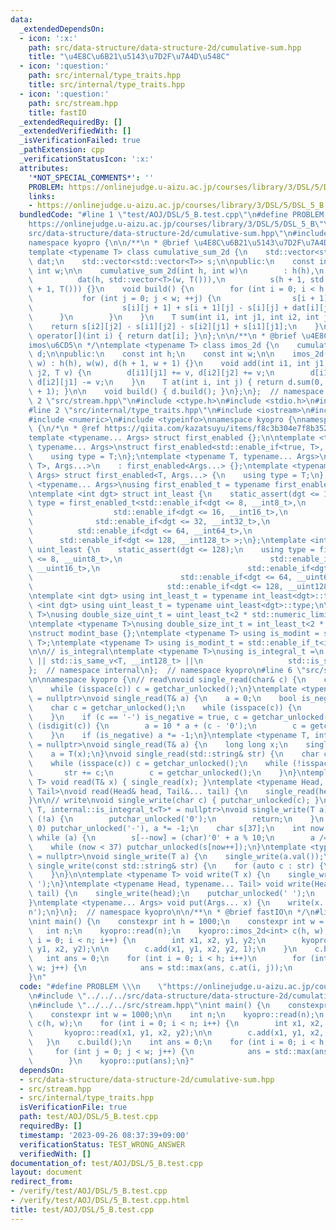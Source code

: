 ```yaml
---
data:
  _extendedDependsOn:
  - icon: ':x:'
    path: src/data-structure/data-structure-2d/cumulative-sum.hpp
    title: "\u4E8C\u6B21\u5143\u7D2F\u7A4D\u548C"
  - icon: ':question:'
    path: src/internal/type_traits.hpp
    title: src/internal/type_traits.hpp
  - icon: ':question:'
    path: src/stream.hpp
    title: fastIO
  _extendedRequiredBy: []
  _extendedVerifiedWith: []
  _isVerificationFailed: true
  _pathExtension: cpp
  _verificationStatusIcon: ':x:'
  attributes:
    '*NOT_SPECIAL_COMMENTS*': ''
    PROBLEM: https://onlinejudge.u-aizu.ac.jp/courses/library/3/DSL/5/DSL_5_B
    links:
    - https://onlinejudge.u-aizu.ac.jp/courses/library/3/DSL/5/DSL_5_B
  bundledCode: "#line 1 \"test/AOJ/DSL/5_B.test.cpp\"\n#define PROBLEM \\\n    \"\
    https://onlinejudge.u-aizu.ac.jp/courses/library/3/DSL/5/DSL_5_B\"\n#line 2 \"\
    src/data-structure/data-structure-2d/cumulative-sum.hpp\"\n#include <vector>\n\
    namespace kyopro {\n\n/**\n * @brief \u4E8C\u6B21\u5143\u7D2F\u7A4D\u548C\n */\n\
    template <typename T> class cumulative_sum_2d {\n    std::vector<std::vector<T>>\
    \ dat;\n    std::vector<std::vector<T>> s;\n\npublic:\n    const int h;\n    const\
    \ int w;\n\n    cumulative_sum_2d(int h, int w)\n        : h(h),\n          w(w),\n\
    \          dat(h, std::vector<T>(w, T())),\n          s(h + 1, std::vector<T>(w\
    \ + 1, T())) {}\n    void build() {\n        for (int i = 0; i < h; ++i) {\n \
    \           for (int j = 0; j < w; ++j) {\n                s[i + 1][j + 1] =\n\
    \                    s[i][j + 1] + s[i + 1][j] - s[i][j] + dat[i][j];\n      \
    \      }\n        }\n    }\n    T sum(int i1, int j1, int i2, int j2) {\n    \
    \    return s[i2][j2] - s[i1][j2] - s[i2][j1] + s[i1][j1];\n    }\n\n    std::vector<T>&\
    \ operator[](int i) { return dat[i]; }\n};\n\n/**\n * @brief \u4E8C\u6B21\u5143\
    imos\u6CD5\n */\ntemplate <typename T> class imos_2d {\n    cumulative_sum_2d<T>\
    \ d;\n\npublic:\n    const int h;\n    const int w;\n\n    imos_2d(int h, int\
    \ w) : h(h), w(w), d(h + 1, w + 1) {}\n    void add(int i1, int j1, int i2, int\
    \ j2, T v) {\n        d[i1][j1] += v, d[i2][j2] += v;\n        d[i1][j2] -= v,\
    \ d[i2][j1] -= v;\n    }\n    T at(int i, int j) { return d.sum(0, 0, i + 1, j\
    \ + 1); }\n\n    void build() { d.build(); }\n};\n};  // namespace kyopro\n#line\
    \ 2 \"src/stream.hpp\"\n#include <ctype.h>\n#include <stdio.h>\n#include <string>\n\
    #line 2 \"src/internal/type_traits.hpp\"\n#include <iostream>\n#include <limits>\n\
    #include <numeric>\n#include <typeinfo>\nnamespace kyopro {\nnamespace internal\
    \ {\n/*\n * @ref https://qiita.com/kazatsuyu/items/f8c3b304e7f8b35263d8\n */\n\
    template <typename... Args> struct first_enabled {};\n\ntemplate <typename T,\
    \ typename... Args>\nstruct first_enabled<std::enable_if<true, T>, Args...> {\n\
    \    using type = T;\n};\ntemplate <typename T, typename... Args>\nstruct first_enabled<std::enable_if<false,\
    \ T>, Args...>\n    : first_enabled<Args...> {};\ntemplate <typename T, typename...\
    \ Args> struct first_enabled<T, Args...> {\n    using type = T;\n};\n\ntemplate\
    \ <typename... Args>\nusing first_enabled_t = typename first_enabled<Args...>::type;\n\
    \ntemplate <int dgt> struct int_least {\n    static_assert(dgt <= 128);\n    using\
    \ type = first_enabled_t<std::enable_if<dgt <= 8, __int8_t>,\n               \
    \                  std::enable_if<dgt <= 16, __int16_t>,\n                   \
    \              std::enable_if<dgt <= 32, __int32_t>,\n                       \
    \          std::enable_if<dgt <= 64, __int64_t>,\n                           \
    \      std::enable_if<dgt <= 128, __int128_t> >;\n};\ntemplate <int dgt> struct\
    \ uint_least {\n    static_assert(dgt <= 128);\n    using type = first_enabled_t<std::enable_if<dgt\
    \ <= 8, __uint8_t>,\n                                 std::enable_if<dgt <= 16,\
    \ __uint16_t>,\n                                 std::enable_if<dgt <= 32, __uint32_t>,\n\
    \                                 std::enable_if<dgt <= 64, __uint64_t>,\n   \
    \                              std::enable_if<dgt <= 128, __uint128_t> >;\n};\n\
    \ntemplate <int dgt> using int_least_t = typename int_least<dgt>::type;\ntemplate\
    \ <int dgt> using uint_least_t = typename uint_least<dgt>::type;\n\ntemplate <typename\
    \ T>\nusing double_size_uint_t = uint_least_t<2 * std::numeric_limits<T>::digits>;\n\
    \ntemplate <typename T>\nusing double_size_int_t = int_least_t<2 * std::numeric_limits<T>::digits>;\n\
    \nstruct modint_base {};\ntemplate <typename T> using is_modint = std::is_base_of<modint_base,\
    \ T>;\ntemplate <typename T> using is_modint_t = std::enable_if_t<is_modint<T>::value>;\n\
    \n\n// is_integral\ntemplate <typename T>\nusing is_integral_t =\n    std::enable_if_t<std::is_integral_v<T>\
    \ || std::is_same_v<T, __int128_t> ||\n                   std::is_same_v<T, __uint128_t>>;\n\
    };  // namespace internal\n};  // namespace kyopro\n#line 6 \"src/stream.hpp\"\
    \n\nnamespace kyopro {\n// read\nvoid single_read(char& c) {\n    c = getchar_unlocked();\n\
    \    while (isspace(c)) c = getchar_unlocked();\n}\ntemplate <typename T, internal::is_integral_t<T>*\
    \ = nullptr>\nvoid single_read(T& a) {\n    a = 0;\n    bool is_negative = false;\n\
    \    char c = getchar_unlocked();\n    while (isspace(c)) {\n        c = getchar_unlocked();\n\
    \    }\n    if (c == '-') is_negative = true, c = getchar_unlocked();\n    while\
    \ (isdigit(c)) {\n        a = 10 * a + (c - '0');\n        c = getchar_unlocked();\n\
    \    }\n    if (is_negative) a *= -1;\n}\ntemplate <typename T, internal::is_modint_t<T>*\
    \ = nullptr>\nvoid single_read(T& a) {\n    long long x;\n    single_read(x);\n\
    \    a = T(x);\n}\nvoid single_read(std::string& str) {\n    char c = getchar_unlocked();\n\
    \    while (isspace(c)) c = getchar_unlocked();\n    while (!isspace(c)) {\n \
    \       str += c;\n        c = getchar_unlocked();\n    }\n}\ntemplate <typename\
    \ T> void read(T& x) { single_read(x); }\ntemplate <typename Head, typename...\
    \ Tail>\nvoid read(Head& head, Tail&... tail) {\n    single_read(head), read(tail...);\n\
    }\n\n// write\nvoid single_write(char c) { putchar_unlocked(c); }\ntemplate <typename\
    \ T, internal::is_integral_t<T>* = nullptr>\nvoid single_write(T a) {\n    if\
    \ (!a) {\n        putchar_unlocked('0');\n        return;\n    }\n    if (a <\
    \ 0) putchar_unlocked('-'), a *= -1;\n    char s[37];\n    int now = 37;\n   \
    \ while (a) {\n        s[--now] = (char)'0' + a % 10;\n        a /= 10;\n    }\n\
    \    while (now < 37) putchar_unlocked(s[now++]);\n}\ntemplate <typename T, internal::is_modint_t<T>*\
    \ = nullptr>\nvoid single_write(T a) {\n    single_write(a.val());\n}\n\nvoid\
    \ single_write(const std::string& str) {\n    for (auto c : str) {\n        putchar_unlocked(c);\n\
    \    }\n}\n\ntemplate <typename T> void write(T x) {\n    single_write(x), putchar_unlocked('\
    \ ');\n}\ntemplate <typename Head, typename... Tail> void write(Head head, Tail...\
    \ tail) {\n    single_write(head);\n    putchar_unlocked(' ');\n    write(tail...);\n\
    }\ntemplate <typename... Args> void put(Args... x) {\n    write(x...);\n    putchar_unlocked('\\\
    n');\n}\n};  // namespace kyopro\n\n/**\n * @brief fastIO\n */\n#line 5 \"test/AOJ/DSL/5_B.test.cpp\"\
    \nint main() {\n    constexpr int h = 1000;\n    constexpr int w = 1000;\n\n \
    \   int n;\n    kyopro::read(n);\n    kyopro::imos_2d<int> c(h, w);\n    for (int\
    \ i = 0; i < n; i++) {\n        int x1, x2, y1, y2;\n        kyopro::read(x1,\
    \ y1, x2, y2);\n\n        c.add(x1, y1, x2, y2, 1);\n    }\n    c.build();\n \
    \   int ans = 0;\n    for (int i = 0; i < h; i++)\n        for (int j = 0; j <\
    \ w; j++) {\n            ans = std::max(ans, c.at(i, j));\n        }\n    kyopro::put(ans);\n\
    }\n"
  code: "#define PROBLEM \\\n    \"https://onlinejudge.u-aizu.ac.jp/courses/library/3/DSL/5/DSL_5_B\"\
    \n#include \"../../../src/data-structure/data-structure-2d/cumulative-sum.hpp\"\
    \n#include \"../../../src/stream.hpp\"\nint main() {\n    constexpr int h = 1000;\n\
    \    constexpr int w = 1000;\n\n    int n;\n    kyopro::read(n);\n    kyopro::imos_2d<int>\
    \ c(h, w);\n    for (int i = 0; i < n; i++) {\n        int x1, x2, y1, y2;\n \
    \       kyopro::read(x1, y1, x2, y2);\n\n        c.add(x1, y1, x2, y2, 1);\n \
    \   }\n    c.build();\n    int ans = 0;\n    for (int i = 0; i < h; i++)\n   \
    \     for (int j = 0; j < w; j++) {\n            ans = std::max(ans, c.at(i, j));\n\
    \        }\n    kyopro::put(ans);\n}"
  dependsOn:
  - src/data-structure/data-structure-2d/cumulative-sum.hpp
  - src/stream.hpp
  - src/internal/type_traits.hpp
  isVerificationFile: true
  path: test/AOJ/DSL/5_B.test.cpp
  requiredBy: []
  timestamp: '2023-09-26 08:37:39+09:00'
  verificationStatus: TEST_WRONG_ANSWER
  verifiedWith: []
documentation_of: test/AOJ/DSL/5_B.test.cpp
layout: document
redirect_from:
- /verify/test/AOJ/DSL/5_B.test.cpp
- /verify/test/AOJ/DSL/5_B.test.cpp.html
title: test/AOJ/DSL/5_B.test.cpp
---
```

